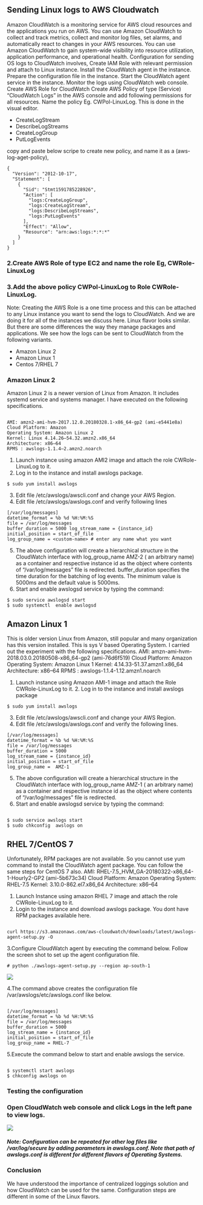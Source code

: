## Sending Linux logs to AWS Cloudwatch
Amazon CloudWatch is a monitoring service for AWS cloud resources and the applications you run on AWS. You can use Amazon CloudWatch to collect and track metrics, collect and monitor log files, set alarms, and automatically react to changes in your AWS resources. You can use Amazon CloudWatch to gain system-wide visibility into resource utilization, application performance, and operational health. Configuration for sending OS logs to CloudWatch involves, Create IAM Role with relevant permission and attach to Linux instance. Install the CloudWatch agent in the instance. Prepare the configuration file in the instance. Start the CloudWatch agent service in the instance. Monitor the logs using CloudWatch web console. Create AWS Role for CloudWatch Create AWS Policy of type (Service) “CloudWatch Logs” in the AWS console and add following permissions for all resources. Name the policy Eg. CWPol-LinuxLog. This is done in the visual editor.

* CreateLogStream
* DescribeLogStreams
* CreateLogGroup
* PutLogEvents

copy and paste below scripe to create new policy, and name it as a (aws-log-aget-policy),
```
{
  "Version": "2012-10-17",
  "Statement": [
    {
      "Sid": "Stmt1591785228926",
      "Action": [
        "logs:CreateLogGroup",
        "logs:CreateLogStream",
        "logs:DescribeLogStreams",
        "logs:PutLogEvents"
      ],
      "Effect": "Allow",
      "Resource": "arn:aws:logs:*:*:*"
    }
  ]
}

```
### 2.Create AWS Role of type EC2 and name the role Eg, CWRole-LinuxLog
### 3.Add the above policy CWPol-LinuxLog to Role CWRole-LinuxLog. 
Note: Creating the AWS Role is a one time process and this can be attached to any Linux instance you want to send the logs to CloudWatch. And we are doing it for all of the instances we discuss here. Linux flavor looks similar. But there are some differences the way they manage packages and applications. We see how the logs can be sent to CloudWatch from the following variants.

* Amazon Linux 2
* Amazon Linux 1
* Centos 7/RHEL 7

### Amazon Linux 2 

Amazon Linux 2 is a newer version of Linux from Amazon. It includes systemd service and systems manager. I have executed on the following specifications. 
```

AMI: amzn2-ami-hvm-2017.12.0.20180328.1-x86_64-gp2 (ami-e5441e8a)
Cloud Platform: Amazon 
Operating System: Amazon Linux 2 
Kernel: Linux 4.14.26–54.32.amzn2.x86_64 
Architecture: x86–64 
RPMS : awslogs-1.1.4–2.amzn2.noarch 

```

1. Launch instance using amazon AMI2 image and attach the role CWRole-LinuxLog to it.
2. Log in to the instance and install awslogs package.

```
$ sudo yum install awslogs

```
3. Edit file /etc/awslogs/awscli.conf and change your AWS Region.
4. Edit file /etc/awslogs/awslogs.conf and verify following lines 
```
[/var/log/messages] 
datetime_format = %b %d %H:%M:%S 
file = /var/log/messages 
buffer_duration = 5000 log_stream_name = {instance_id} 
initial_position = start_of_file 
log_group_name = <custom-name> # enter any name what you want 

```
5. The above configuration will create a hierarchical structure in the CloudWatch interface with log_group_name AMZ-2 ( an arbitrary name) as a container and respective instance id as the object where contents of “/var/log/messages” file is redirected. buffer_duration specifies the time duration for the batching of log events. The minimum value is 5000ms and the default value is 5000ms.
6. Start and enable awslogsd service by typing the command:

```
$ sudo service awslogsd start
$ sudo systemctl  enable awslogsd

```

## Amazon Linux 1
This is older version Linux from Amazon, still popular and many organization has this version installed. This is sys V based Operating System. I carried out the experiment with the following specifications. 
AMI: amzn-ami-hvm-2018.03.0.20180508-x86_64-gp2 (ami-76d6f519) 
Cloud Platform: Amazon 
Operating System: Amazon Linux 1 
Kernel: 4.14.33-51.37.amzn1.x86_64 Architecture: x86–64 
RPMS : awslogs-1.1.4-1.12.amzn1.noarch 
  1. Launch instance using Amazon AMI-1 image and attach the Role CWRole-LinuxLog to it. 2. Log in to the instance and install awslogs package
```
$ sudo yum install awslogs

```
 3. Edit file /etc/awslogs/awscli.conf and change your AWS Region.
 4. Edit file /etc/awslogs/awslogs.conf and verify the following lines.
```
[/var/log/messages]
datetime_format = %b %d %H:%M:%S
file = /var/log/messages
buffer_duration = 5000
log_stream_name = {instance_id}
initial_position = start_of_file
log_group_name =  AMZ-1

```

5. The above configuration will create a hierarchical structure in the CloudWatch interface with log_group_name AMZ-1 ( an arbitrary name) as a container and respective instance id as the object where contents of “/var/log/messages” file is redirected.
6. Start and enable awslogsd service by typing the command:

```

$ sudo service awslogs start
$ sudo chkconfig  awslogs on

```

## RHEL 7/CentOS 7
Unfortunately, RPM packages are not available. So you cannot use yum command to install the CloudWatch agent package. You can follow the same steps for CentOS 7 also. 
AMI: RHEL-7.5_HVM_GA-20180322-x86_64-1-Hourly2-GP2 (ami-5b673c34) 
Cloud Platform: Amazon 
Operating System: RHEL-7.5 
Kernel: 3.10.0-862.el7.x86_64 
Architecture: x86–64 
 1. Launch Instance using amazon RHEL 7 image and attach the role CWRole-LinuxLog to it. 
 2. Login to the instance and download awslogs package. You dont have RPM packages available here.

```

curl https://s3.amazonaws.com/aws-cloudwatch/downloads/latest/awslogs-agent-setup.py -O

```
 3.Configure CloudWatch agent by executing the command below. Follow the screen shot to set up the agent configuration file.
```
# python ./awslogs-agent-setup.py --region ap-south-1

```
![](https://medium.com/tensult/to-send-linux-logs-to-aws-cloudwatch-17b3ea5f4863)


 4.The command above creates the configuration file /var/awslogs/etc/awslogs.conf like below.

```

[/var/log/messages]
datetime_format = %b %d %H:%M:%S
file = /var/log/messages
buffer_duration = 5000
log_stream_name = {instance_id}
initial_position = start_of_file
log_group_name = RHEL-7

```

 5.Execute the command below to start and enable awslogs the service.
```

$ systemctl start awslogs
$ chkconfig awslogs on

```
### Testing the configuration 
### Open CloudWatch web console and click Logs in the left pane to view logs.

![](https://medium.com/tensult/to-send-linux-logs-to-aws-cloudwatch-17b3ea5f4863)

##### Note: Configuration can be repeated for other log files like /var/log/secure by adding parameters in awslogs.conf. Note that path of awslogs.conf is different for different flavors of Operating Systems.

### Conclusion
We have understood the importance of centralized loggings solution and how CloudWatch can be used for the same. Configuration steps are different in some of the Linux flavors.
